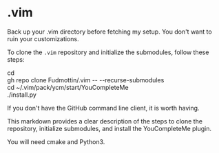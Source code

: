 # .vim

Back up your .vim directory before fetching my setup. You don't want to ruin
your customizations.

To clone the `.vim` repository and initialize the submodules, follow these steps:  

cd  
gh repo clone Fudmottin/.vim -- --recurse-submodules  
cd ~/.vim/pack/ycm/start/YouCompleteMe  
./install.py  

If you don't have the GitHub command line client, it is worth having.  

This markdown provides a clear description of the steps to clone the repository,
initialize submodules, and install the YouCompleteMe plugin.  

You will need cmake and Python3.

